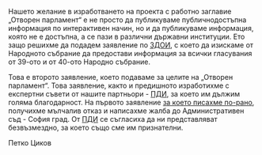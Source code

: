 Нашето желание в изработването на проекта с работно заглавие „Отворен парламент“ е не просто да публикуваме публичнодостъпна информация по интерактивен начин, но и да публикуваме информация, която не е достъпна, а се пази в различни държавни институции. Ето защо решихме да подадем заявление по [ЗДОИ](http://lex.bg/laws/ldoc/2134929408), с което да изискаме от Народното събрание да предостави информация за всички гласувания от 39-ото и от 40-ото Народно събрание.

Това е второто заявление, което подаваме за целите на „Отворен парламент“. Това заявление, както и предишното изработихме с експертни съвети от нашите партньори - [ПДИ](http://www.aip-bg.org/), за което им дължим голяма благодарност. На първото заявление [за което писахме по-рано](http://status.obshtestvo.bg/milestone/2014/04/16/zayavlenie-za-dostup-do-informaciq-kym-parlamenta.html), получихме мълчалив отказ и написахме жалба до Административен съд - София град. От [ПДИ](http://www.aip-bg.org/) се съгласиха да ни представляват безвъзмездно, за което също сме им признателни.

Петко Циков
